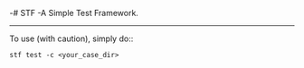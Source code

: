-# STF
-A Simple Test Framework.

--------

To use (with caution), simply do::

    stf test -c <your_case_dir> 
